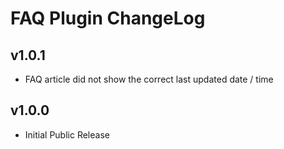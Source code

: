 # FAQ Plugin ChangeLog

## v1.0.1
 - FAQ article did not show the correct last updated date / time

## v1.0.0
 - Initial Public Release
